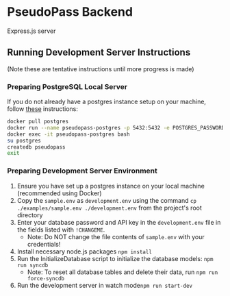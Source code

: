 # PseudoPass Backend
Express.js server
## Running Development Server Instructions
(Note these are tentative instructions until more progress is made)
### Preparing PostgreSQL Local Server
If you do not already have a postgres instance setup on your machine, follow [these](https://hub.docker.com/_/postgres) instructions:
```bash
docker pull postgres
docker run --name pseudopass-postgres -p 5432:5432 -e POSTGRES_PASSWORD=pseudopass-default-password123 -d postgres
docker exec -it pseudopass-postgres bash
su postgres
createdb pseudopass
exit
```
### Preparing Development Server Environment
1. Ensure you have set up a postgres instance on your local machine (recommended using Docker)
2. Copy the `sample.env` as `development.env` using the command `cp ./examples/sample.env ./development.env` 
from the project's root directory
3. Enter your database password and API key in the `development.env` file in the fields listed with `!CHANGEME`.
   - Note: Do NOT change the file contents of `sample.env` with your credentials!
4. Install necessary node.js packages `npm install`
5. Run the InitializeDatabase script to initialize the database models: 
`npm run syncdb` 
   - Note: To reset all database tables and delete their data, run `npm run force-syncdb`
6. Run the development server in watch mode`npm run start-dev`